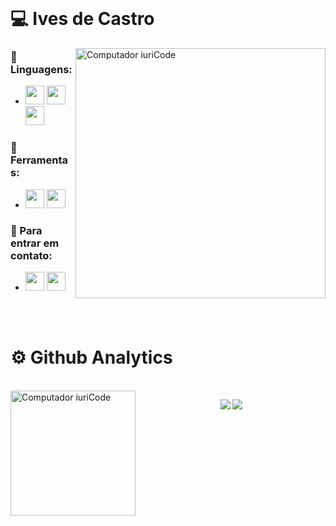 </br>

# 💻 Ives de Castro

<img src="https://raw.githubusercontent.com/MicaelliMedeiros/micaellimedeiros/master/image/computer-illustration.png" min-width="400px" max-width="400px" width="400px" align="right" alt="Computador iuriCode">

### 👾 Linguagens: 
- <img height="30" src="https://img.shields.io/badge/C-00599C?style=for-the-badge&logo=c&logoColor=white"/> <img height="30" src="https://img.shields.io/badge/Java-ED8B00?style=for-the-badge&logo=java&logoColor=white"/> <img height="30" src="https://img.shields.io/badge/Python-14354C?style=for-the-badge&logo=python&logoColor=white"/>
### 💼 Ferramentas: 
- <img height="30" src="https://img.shields.io/badge/Git-E34F26?style=for-the-badge&logo=git&logoColor=white"> <img height="30" src="https://img.shields.io/badge/GitHub-100000?style=for-the-badge&logo=github&logoColor=white"> 
### 💌 Para entrar em contato: 
- <a href="mailto:ivescastro@alu.ufc.br" target="_blank"><img height="30" src="https://img.shields.io/badge/Gmail-D14836?style=for-the-badge&logo=gmail&logoColor=white" target="_blank"></a> <a href="https://www.instagram.com/ivesctr_/" target="_blank"><img height="30" src="https://img.shields.io/badge/Instagram-E4405F?style=for-the-badge&logo=instagram&logoColor=white" target="_blank"></a>

</br>
</br>

# ⚙️ Github Analytics
</br>

<img src="https://github.com/TheDudeThatCode/TheDudeThatCode/blob/master/Assets/gandalf_parrot.gif" min-width="200px" max-width="200px" width="200px" align="left" alt="Computador iuriCode">

<p align="center" >  
<img  src="https://github-readme-stats.vercel.app/api?username=IvesCtr&theme=dark"/>
<img  src="https://github-readme-stats.vercel.app/api/top-langs/?username=IvesCtr&hide=html&layout=compact&theme=dark"/>
  </p>

</br>
</br>
